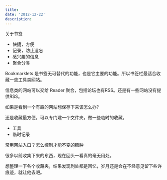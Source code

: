 ```yaml
---
title: 
date: '2012-12-22'
description:
---
```


关于书签

- 快捷，方便
- 记录，防止遗忘
- 感兴趣的信息
- 聚合分类

Bookmarklets 是书签无可替代的功能，也是它主要的功能。所以书签栏最适合收藏一些工具类网站。

信息类的网站可以交给 Reader 聚合，包括论坛也有RSS。还是有一些网站没有提供RSS。

如果是看到一个有趣的网站想保存下来该怎么办?

还是收藏最方便。可以专门建一个文件夹，做一些临时的收藏。

- 工具
- 临时记录



常用网站入口？怎么控制才能不变的臃肿

很多以前收集下来的东西，现在回头一看真的毫无用处。

想整理一下各个收藏夹，结果发现到处都是回忆，岁月还是会在不经意见留下些许痕迹，就让他去吧。
